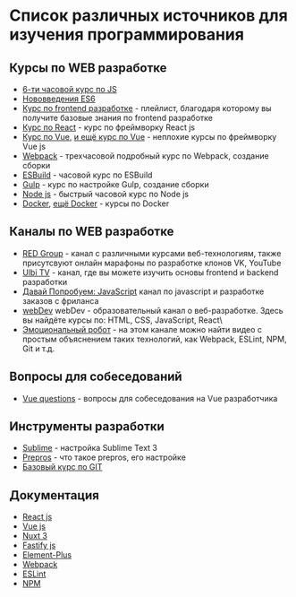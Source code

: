 # Список различных источников для изучения программирования


## Курсы по WEB разработке
- [6-ти часовой курс по JS](https://www.youtube.com/watch?v=Bluxbh9CaQ0&list=PLAlchIBzgBm-cLmbmeDHaXgtG-wGCv4l4&index=1)
- [Нововведения ES6](https://www.youtube.com/watch?v=Ti2Q4sQkNdU&list=PLAlchIBzgBm-cLmbmeDHaXgtG-wGCv4l4&index=3)
- [Курс по frontend разработке](https://www.youtube.com/playlist?list=PLM6XATa8CAG4F9nAIYNS5oAiPotxwLFIr) - плейлист, благодаря которому вы получите базовые знания по frontend разработке
- [Курс по React](https://www.youtube.com/watch?v=GNrdg3PzpJQ&list=PLAlchIBzgBm_HwfcoGGAVcBpzDlKmp23Q&index=18) - курс по фреймворку React js
- [Курс по Vue](https://www.youtube.com/playlist?list=PLvTBThJr861yMBhpKafII3HZLAYujuNWw), [и ещё курс по Vue](https://www.youtube.com/playlist?list=PL-wEcSTifrSn5cae0gFQ7Gy7v3t6c7hLF) - неплохие курсы по фреймворку Vue js
- [Webpack](https://www.youtube.com/watch?v=eSaF8NXeNsA&list=PLAlchIBzgBm_HwfcoGGAVcBpzDlKmp23Q&index=2) - трехчасовой подробный курс по Webpack, создание сборки
- [ESBuild](https://www.youtube.com/watch?v=9wFfq5bLCgg&list=PLAlchIBzgBm-cLmbmeDHaXgtG-wGCv4l4&index=2) - часовой курс по ESBuild
- [Gulp](https://www.youtube.com/watch?v=jU88mLuLWlk&list=PLAlchIBzgBm_HwfcoGGAVcBpzDlKmp23Q&index=8) - курс по настройке Gulp, создание сборки
 - [Node js](https://www.youtube.com/watch?v=3aGSqasVPsI&list=PLAlchIBzgBm_HwfcoGGAVcBpzDlKmp23Q&index=29) - быстрый часовой курс по Node js
 - [Docker](https://www.youtube.com/watch?v=n9uCgUzfeRQ&list=PLAlchIBzgBm-cLmbmeDHaXgtG-wGCv4l4&index=18), [ещё Docker](https://www.youtube.com/watch?v=QF4ZF857m44&list=PLAlchIBzgBm-cLmbmeDHaXgtG-wGCv4l4&index=23) - курсы по Docker

## Каналы по WEB разработке
- [RED Group](https://www.youtube.com/c/REDGroup/) - канал с различными курсами веб-технологиям, также присутсвуют онлайн марафоны по разработке клонов VK, YouTube
- [Ulbi TV](https://www.youtube.com/c/UlbiTV) - канал, где вы можете изучить основы frontend и backend разработки
- [Давай Попробуем: JavaScript](https://www.youtube.com/channel/UCZ9Wq5uBtG3zDrNx0ztXhDQ) канал по javascript и разработке заказов с фриланса
- [webDev](https://www.youtube.com/c/YauhenKavalchuk/featured) webDev - образовательный канал о веб-разработке. Здесь вы найдёте курсы по: HTML, CSS, JavaScript, React\\
- [Эмоциональный робот](https://www.youtube.com/channel/UCGhWsgwqpA_HH1R9j-B04dw/featured) - на этом канале можно найти видео с простым объяснением таких технологий, как Webpack, ESLint, NPM, Git и т.д.

## Вопросы для собеседований
- [Vue questions](https://www.youtube.com/watch?v=umHjpWydn8I&list=PLAlchIBzgBm_HwfcoGGAVcBpzDlKmp23Q&index=19) - вопросы для собеседования на Vue разработчика

## Инструменты разработки
- [Sublime](https://www.youtube.com/watch?v=xWhTf_o86Lg&list=PLAlchIBzgBm_HwfcoGGAVcBpzDlKmp23Q&index=7) - настройка Sublime Text 3
- [Prepros](https://www.youtube.com/watch?v=BqO5Pj26om8&list=PLAlchIBzgBm_HwfcoGGAVcBpzDlKmp23Q&index=9) - что такое prepros, его настройке
- [Базовый курс по GIT](https://www.youtube.com/watch?v=SEvR78OhGtw)

## Документация
- [React js](https://ru.reactjs.org/)
- [Vue js](https://vuejs.org/guide/introduction.html)
- [Nuxt 3](https://v3.nuxtjs.org/getting-started/quick-start/)
- [Fastify js](https://www.fastify.io/)
- [Element-Plus](https://element-plus.org/en-US/)
- [Webpack](https://webpack.js.org/)
- [ESLint](https://eslint.org/docs/latest/)
- [NPM](https://docs.npmjs.com/)
